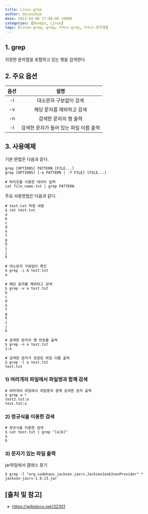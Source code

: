 ```yaml
---
title: Linux grep
author: dejavuhyo
date: 2022-04-06 17:00:00 +0900
categories: [DevOps, Linux]
tags: [linux-grep, grep, 리눅스-grep, 리눅스-문자열]
---
```


## 1. grep
지정한 문자열을 포함하고 있는 행을 검색한다.

## 2. 주요 옵션

| 옵션 | 설명 |
|:-----:|:-----:|
| -i | 대소문자 구분없이 검색 |
| -v | 해당 문자를 제외하고 검색 |
| -n | 검색한 문자의 행 출력 |
| -l | 검색한 문자가 들어 있는 파일 이름 출력 |

## 3. 사용예제
기본 문법은 다음과 같다.

```text
grep [OPTIONS] PATTERN [FILE...]
grep [OPTIONS] [-e PATTERN | -f FILE] [FILE...]

# 파이프를 이용한 데이터 입력
cat file_name.txt | grep PATTERN
```

주요 사용방법은 다음과 같다.

```shell
# test.txt 파일 내용
$ cat test.txt
a
b
c
d
e
f
g
h
i
j
k

# 대소문자 구분없이 확인
$ grep -i A test.txt
a

# 해당 문자를 제외하고 검색
$ grep -v a test.txt
b
c
d
e
f
g
h
i
j
k

# 검색한 문자의 행 번호를 출력
$ grep -n a test.txt
1:a

# 검색한 문자가 포함된 파일 이름 출력
$ grep -l a test.txt
test.txt
```

### 1) 여러개의 파일에서 파일명과 함께 검색

```shell
# 여러개의 파일에서 파일명과 함께 검색한 문자 출력
$ grep a *
test2.txt:a
test.txt:a
```

### 2) 정규식을 이용한 검색

```shell
# 정규식을 이용한 검색
$ cat test.txt | grep "[a|b]"
a
b
```

### 3) 문자가 있는 파일 출력
jar파일에서 클래스 찾기

```shell
$ grep -l "org.codehaus.jackson.jaxrs.JacksonJaxbJsonProvider" * 
jackson-jaxrs-1.9.13.jar
```

## [출처 및 참고]
* <https://wikidocs.net/32351>
